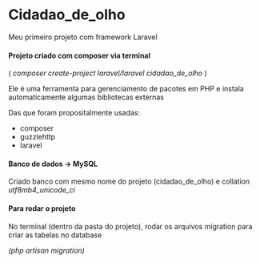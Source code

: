 # Cidadao_de_olho
Meu primeiro projeto com framework Laravel

<h4>Projeto criado com composer via terminal </h4>
<p>(<i> composer create-project laravel/laravel cidadao_de_olho </i>)</p>
<p> Ele é uma ferramenta para gerenciamento de pacotes em PHP e instala automaticamente algumas bibliotecas externas</p>
<p> Das que foram propositalmente usadas: <ul>
  <li> composer </li>
  <li> guzzlehttp </li>
  <li> laravel </li>
</ul></p>
<h4>Banco de dados -> MySQL</h4>
<p>Criado banco com mesmo nome do projeto (cidadao_de_olho) e collation <i>utf8mb4_unicode_ci</i></p>

<h4>Para rodar o projeto</h4>
<p>No terminal (dentro da pasta do projeto), rodar os arquivos migration para criar as tabelas no database</p>
<i>(php artisan migration)</i>
